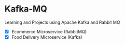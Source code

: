 # Kafka-MQ
Learning and Projects using Apache Kafka and Rabbit MQ

- [x] Ecommerce Microservice (RabbitMQ)
- [x] Food Delivery Microservice (Kafka) 
